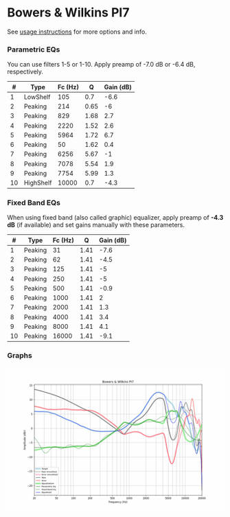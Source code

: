 # Bowers & Wilkins PI7
See [usage instructions](https://github.com/jaakkopasanen/AutoEq#usage) for more options and info.

### Parametric EQs
You can use filters 1-5 or 1-10. Apply preamp of -7.0 dB or -6.4 dB, respectively.

|   # | Type      |   Fc (Hz) |    Q |   Gain (dB) |
|-----|-----------|-----------|------|-------------|
|   1 | LowShelf  |       105 | 0.7  |        -6.6 |
|   2 | Peaking   |       214 | 0.65 |        -6   |
|   3 | Peaking   |       829 | 1.68 |         2.7 |
|   4 | Peaking   |      2220 | 1.52 |         2.6 |
|   5 | Peaking   |      5964 | 1.72 |         6.7 |
|   6 | Peaking   |        50 | 1.62 |         0.4 |
|   7 | Peaking   |      6256 | 5.67 |        -1   |
|   8 | Peaking   |      7078 | 5.54 |         1.9 |
|   9 | Peaking   |      7754 | 5.99 |         1.3 |
|  10 | HighShelf |     10000 | 0.7  |        -4.3 |

### Fixed Band EQs
When using fixed band (also called graphic) equalizer, apply preamp of **-4.3 dB** (if available) and set gains manually with these parameters.

|   # | Type    |   Fc (Hz) |    Q |   Gain (dB) |
|-----|---------|-----------|------|-------------|
|   1 | Peaking |        31 | 1.41 |        -7.6 |
|   2 | Peaking |        62 | 1.41 |        -4.5 |
|   3 | Peaking |       125 | 1.41 |        -5   |
|   4 | Peaking |       250 | 1.41 |        -5   |
|   5 | Peaking |       500 | 1.41 |        -0.9 |
|   6 | Peaking |      1000 | 1.41 |         2   |
|   7 | Peaking |      2000 | 1.41 |         1.3 |
|   8 | Peaking |      4000 | 1.41 |         3.4 |
|   9 | Peaking |      8000 | 1.41 |         4.1 |
|  10 | Peaking |     16000 | 1.41 |        -9.1 |

### Graphs
![](./Bowers%20&%20Wilkins%20PI7.png)
